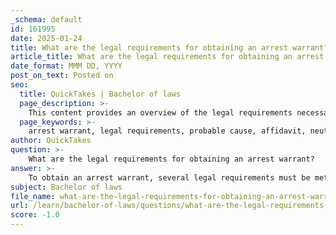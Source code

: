 ```yaml
---
_schema: default
id: 161995
date: 2025-01-24
title: What are the legal requirements for obtaining an arrest warrant?
article_title: What are the legal requirements for obtaining an arrest warrant?
date_format: MMM DD, YYYY
post_on_text: Posted on
seo:
  title: QuickTakes | Bachelor of laws
  page_description: >-
    This content provides an overview of the legal requirements necessary for obtaining an arrest warrant, highlighting the importance of probable cause, affidavit submission, neutral oversight, specificity in identity, and compliance with constitutional protections.
  page_keywords: >-
    arrest warrant, legal requirements, probable cause, affidavit, neutral magistrate, specificity, Fourth Amendment, judicial review, individual rights, law enforcement
author: QuickTakes
question: >-
    What are the legal requirements for obtaining an arrest warrant?
answer: >-
    To obtain an arrest warrant, several legal requirements must be met, which are designed to protect individual rights while allowing law enforcement to effectively carry out their duties. Here are the key requirements:\n\n1. **Probable Cause**: The primary requirement for obtaining an arrest warrant is the establishment of probable cause. This means that law enforcement must provide sufficient factual evidence to a judge or magistrate that a crime has been committed and that the individual named in the warrant is likely the perpetrator. Probable cause is a reasonable belief, based on facts, that a crime has occurred.\n\n2. **Affidavit Submission**: A police officer typically submits a written affidavit to the court. This affidavit must be sworn under oath and should detail the facts and circumstances that support the claim of probable cause. The information presented must be clear and specific enough to justify the issuance of the warrant.\n\n3. **Neutral and Detached Magistrate**: The warrant must be issued by a neutral party, such as a judge or magistrate, who is not involved in the investigation. This requirement is crucial to ensure that the decision to issue the warrant is impartial and based solely on the evidence presented.\n\n4. **Specificity**: The arrest warrant must specifically identify the individual to be arrested. It should include the person's name and any other identifying information that can help law enforcement accurately identify the suspect.\n\n5. **Compliance with Legal Standards**: The process for obtaining an arrest warrant must comply with the Fourth Amendment of the U.S. Constitution, which protects against unreasonable searches and seizures. This means that the warrant must be based on a legitimate legal standard and not on arbitrary or capricious reasons.\n\n6. **Judicial Review**: The judge or magistrate reviews the affidavit and the evidence presented to determine whether probable cause exists. If the judge is satisfied with the evidence, they will issue the arrest warrant.\n\nIn summary, the legal requirements for obtaining an arrest warrant include establishing probable cause through a sworn affidavit, having the warrant issued by a neutral magistrate, ensuring specificity in identifying the suspect, and complying with constitutional protections. These safeguards are essential to balance effective law enforcement with the protection of individual rights.
subject: Bachelor of laws
file_name: what-are-the-legal-requirements-for-obtaining-an-arrest-warrant.md
url: /learn/bachelor-of-laws/questions/what-are-the-legal-requirements-for-obtaining-an-arrest-warrant
score: -1.0
---
```


&nbsp;